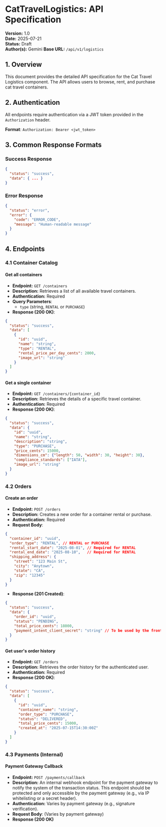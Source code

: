 # CatTravelLogistics: API Specification

**Version:** 1.0  
**Date:** 2025-07-21  
**Status:** Draft  
**Author(s):** Gemini
**Base URL:** `/api/v1/logistics`

## 1. Overview

This document provides the detailed API specification for the Cat Travel Logistics component. The API allows users to browse, rent, and purchase cat travel containers.

## 2. Authentication

All endpoints require authentication via a JWT token provided in the `Authorization` header.

**Format**: `Authorization: Bearer <jwt_token>`

## 3. Common Response Formats

### Success Response
```json
{
  "status": "success",
  "data": { ... } 
}
```

### Error Response
```json
{
  "status": "error",
  "error": {
    "code": "ERROR_CODE",
    "message": "Human-readable message"
  }
}
```

## 4. Endpoints

### 4.1 Container Catalog

#### Get all containers
- **Endpoint:** `GET /containers`
- **Description:** Retrieves a list of all available travel containers.
- **Authentication:** Required
- **Query Parameters**:
  - `type` (string, `RENTAL` or `PURCHASE`)
- **Response (200 OK)**:
```json
{
  "status": "success",
  "data": [
    {
      "id": "uuid",
      "name": "string",
      "type": "RENTAL",
      "rental_price_per_day_cents": 2000,
      "image_url": "string"
    }
  ]
}
```

#### Get a single container
- **Endpoint:** `GET /containers/{container_id}`
- **Description:** Retrieves the details of a specific travel container.
- **Authentication:** Required
- **Response (200 OK)**:
```json
{
  "status": "success",
  "data": {
    "id": "uuid",
    "name": "string",
    "description": "string",
    "type": "PURCHASE",
    "price_cents": 15000,
    "dimensions_cm": {"length": 50, "width": 30, "height": 30},
    "compliance_standards": ["IATA"],
    "image_url": "string"
  }
}
```

### 4.2 Orders

#### Create an order
- **Endpoint:** `POST /orders`
- **Description:** Creates a new order for a container rental or purchase.
- **Authentication:** Required
- **Request Body**:
```json
{
  "container_id": "uuid",
  "order_type": "RENTAL", // RENTAL or PURCHASE
  "rental_start_date": "2025-08-01", // Required for RENTAL
  "rental_end_date": "2025-08-10",   // Required for RENTAL
  "shipping_address": {
    "street": "123 Main St",
    "city": "Anytown",
    "state": "CA",
    "zip": "12345"
  }
}
```
- **Response (201 Created)**:
```json
{
  "status": "success",
  "data": {
    "order_id": "uuid",
    "status": "PENDING",
    "total_price_cents": 18000,
    "payment_intent_client_secret": "string" // To be used by the frontend to complete payment
  }
}
```

#### Get user's order history
- **Endpoint:** `GET /orders`
- **Description:** Retrieves the order history for the authenticated user.
- **Authentication:** Required
- **Response (200 OK)**:
```json
{
  "status": "success",
  "data": [
    {
      "id": "uuid",
      "container_name": "string",
      "order_type": "PURCHASE",
      "status": "DELIVERED",
      "total_price_cents": 15000,
      "created_at": "2025-07-15T14:30:00Z"
    }
  ]
}
```

### 4.3 Payments (Internal)

#### Payment Gateway Callback
- **Endpoint:** `POST /payments/callback`
- **Description:** An internal webhook endpoint for the payment gateway to notify the system of the transaction status. This endpoint should be protected and only accessible by the payment gateway (e.g., via IP whitelisting or a secret header).
- **Authentication:** Varies by payment gateway (e.g., signature verification).
- **Request Body**: (Varies by payment gateway)
- **Response (200 OK)**
